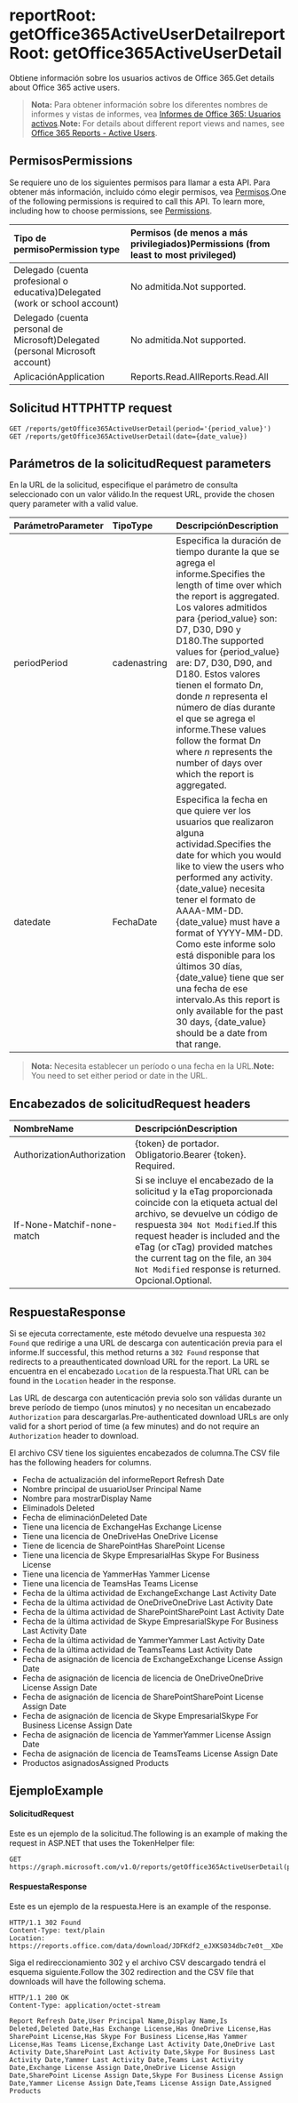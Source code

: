 # <a name="reportroot-getoffice365activeuserdetail"></a><span data-ttu-id="f9066-101">reportRoot: getOffice365ActiveUserDetail</span><span class="sxs-lookup"><span data-stu-id="f9066-101">reportRoot: getOffice365ActiveUserDetail</span></span>

<span data-ttu-id="f9066-102">Obtiene información sobre los usuarios activos de Office 365.</span><span class="sxs-lookup"><span data-stu-id="f9066-102">Get details about Office 365 active users.</span></span>

> <span data-ttu-id="f9066-103">**Nota:** Para obtener información sobre los diferentes nombres de informes y vistas de informes, vea [Informes de Office 365: Usuarios activos]((https://support.office.com/client/Active-Users-fc1cf1d0-cd84-43fd-adb7-a4c4dfa8112d)).</span><span class="sxs-lookup"><span data-stu-id="f9066-103">**Note:** For details about different report views and names, see [Office 365 Reports - Active Users]((https://support.office.com/client/Active-Users-fc1cf1d0-cd84-43fd-adb7-a4c4dfa8112d)).</span></span>

## <a name="permissions"></a><span data-ttu-id="f9066-104">Permisos</span><span class="sxs-lookup"><span data-stu-id="f9066-104">Permissions</span></span>

<span data-ttu-id="f9066-p101">Se requiere uno de los siguientes permisos para llamar a esta API. Para obtener más información, incluido cómo elegir permisos, vea [Permisos](../../../concepts/permissions_reference.md).</span><span class="sxs-lookup"><span data-stu-id="f9066-p101">One of the following permissions is required to call this API. To learn more, including how to choose permissions, see [Permissions](../../../concepts/permissions_reference.md).</span></span>

| <span data-ttu-id="f9066-107">Tipo de permiso</span><span class="sxs-lookup"><span data-stu-id="f9066-107">Permission type</span></span>                        | <span data-ttu-id="f9066-108">Permisos (de menos a más privilegiados)</span><span class="sxs-lookup"><span data-stu-id="f9066-108">Permissions (from least to most privileged)</span></span> |
| :------------------------------------- | :--------------------------------------- |
| <span data-ttu-id="f9066-109">Delegado (cuenta profesional o educativa)</span><span class="sxs-lookup"><span data-stu-id="f9066-109">Delegated (work or school account)</span></span>     | <span data-ttu-id="f9066-110">No admitida.</span><span class="sxs-lookup"><span data-stu-id="f9066-110">Not supported.</span></span>                           |
| <span data-ttu-id="f9066-111">Delegado (cuenta personal de Microsoft)</span><span class="sxs-lookup"><span data-stu-id="f9066-111">Delegated (personal Microsoft account)</span></span> | <span data-ttu-id="f9066-112">No admitida.</span><span class="sxs-lookup"><span data-stu-id="f9066-112">Not supported.</span></span>                           |
| <span data-ttu-id="f9066-113">Aplicación</span><span class="sxs-lookup"><span data-stu-id="f9066-113">Application</span></span>                            | <span data-ttu-id="f9066-114">Reports.Read.All</span><span class="sxs-lookup"><span data-stu-id="f9066-114">Reports.Read.All</span></span>                         |

## <a name="http-request"></a><span data-ttu-id="f9066-115">Solicitud HTTP</span><span class="sxs-lookup"><span data-stu-id="f9066-115">HTTP request</span></span>

<!-- { "blockType": "ignored" } --> 

```http
GET /reports/getOffice365ActiveUserDetail(period='{period_value}')
GET /reports/getOffice365ActiveUserDetail(date={date_value})
```

## <a name="request-parameters"></a><span data-ttu-id="f9066-116">Parámetros de la solicitud</span><span class="sxs-lookup"><span data-stu-id="f9066-116">Request parameters</span></span>

<span data-ttu-id="f9066-117">En la URL de la solicitud, especifique el parámetro de consulta seleccionado con un valor válido.</span><span class="sxs-lookup"><span data-stu-id="f9066-117">In the request URL, provide the chosen query parameter with a valid value.</span></span>

| <span data-ttu-id="f9066-118">Parámetro</span><span class="sxs-lookup"><span data-stu-id="f9066-118">Parameter</span></span> | <span data-ttu-id="f9066-119">Tipo</span><span class="sxs-lookup"><span data-stu-id="f9066-119">Type</span></span>   | <span data-ttu-id="f9066-120">Descripción</span><span class="sxs-lookup"><span data-stu-id="f9066-120">Description</span></span>                              |
| :-------- | :----- | :--------------------------------------- |
| <span data-ttu-id="f9066-121">period</span><span class="sxs-lookup"><span data-stu-id="f9066-121">Period</span></span>    | <span data-ttu-id="f9066-122">cadena</span><span class="sxs-lookup"><span data-stu-id="f9066-122">string</span></span> | <span data-ttu-id="f9066-123">Especifica la duración de tiempo durante la que se agrega el informe.</span><span class="sxs-lookup"><span data-stu-id="f9066-123">Specifies the length of time over which the report is aggregated.</span></span> <span data-ttu-id="f9066-124">Los valores admitidos para {period_value} son: D7, D30, D90 y D180.</span><span class="sxs-lookup"><span data-stu-id="f9066-124">The supported values for {period_value} are: D7, D30, D90, and D180.</span></span> <span data-ttu-id="f9066-125">Estos valores tienen el formato D*n*, donde *n* representa el número de días durante el que se agrega el informe.</span><span class="sxs-lookup"><span data-stu-id="f9066-125">These values follow the format D*n* where *n* represents the number of days over which the report is aggregated.</span></span> |
| <span data-ttu-id="f9066-126">date</span><span class="sxs-lookup"><span data-stu-id="f9066-126">date</span></span>      | <span data-ttu-id="f9066-127">Fecha</span><span class="sxs-lookup"><span data-stu-id="f9066-127">Date</span></span>   | <span data-ttu-id="f9066-128">Especifica la fecha en que quiere ver los usuarios que realizaron alguna actividad.</span><span class="sxs-lookup"><span data-stu-id="f9066-128">Specifies the date for which you would like to view the users who performed any activity.</span></span> <span data-ttu-id="f9066-129">{date_value} necesita tener el formato de AAAA-MM-DD.</span><span class="sxs-lookup"><span data-stu-id="f9066-129">{date_value} must have a format of YYYY-MM-DD.</span></span> <span data-ttu-id="f9066-130">Como este informe solo está disponible para los últimos 30 días, {date_value} tiene que ser una fecha de ese intervalo.</span><span class="sxs-lookup"><span data-stu-id="f9066-130">As this report is only available for the past 30 days, {date_value} should be a date from that range.</span></span> |

> <span data-ttu-id="f9066-131">**Nota:** Necesita establecer un período o una fecha en la URL.</span><span class="sxs-lookup"><span data-stu-id="f9066-131">**Note:** You need to set either period or date in the URL.</span></span>

## <a name="request-headers"></a><span data-ttu-id="f9066-132">Encabezados de solicitud</span><span class="sxs-lookup"><span data-stu-id="f9066-132">Request headers</span></span>

| <span data-ttu-id="f9066-133">Nombre</span><span class="sxs-lookup"><span data-stu-id="f9066-133">Name</span></span>          | <span data-ttu-id="f9066-134">Descripción</span><span class="sxs-lookup"><span data-stu-id="f9066-134">Description</span></span>                              |
| :------------ | :--------------------------------------- |
| <span data-ttu-id="f9066-135">Authorization</span><span class="sxs-lookup"><span data-stu-id="f9066-135">Authorization</span></span> | <span data-ttu-id="f9066-p104">{token} de portador. Obligatorio.</span><span class="sxs-lookup"><span data-stu-id="f9066-p104">Bearer {token}. Required.</span></span>                |
| <span data-ttu-id="f9066-138">If-None-Match</span><span class="sxs-lookup"><span data-stu-id="f9066-138">if-none-match</span></span> | <span data-ttu-id="f9066-139">Si se incluye el encabezado de la solicitud y la eTag proporcionada coincide con la etiqueta actual del archivo, se devuelve un código de respuesta `304 Not Modified`.</span><span class="sxs-lookup"><span data-stu-id="f9066-139">If this request header is included and the eTag (or cTag) provided matches the current tag on the file, an `304 Not Modified` response is returned.</span></span> <span data-ttu-id="f9066-140">Opcional.</span><span class="sxs-lookup"><span data-stu-id="f9066-140">Optional.</span></span> |

## <a name="response"></a><span data-ttu-id="f9066-141">Respuesta</span><span class="sxs-lookup"><span data-stu-id="f9066-141">Response</span></span>

<span data-ttu-id="f9066-142">Si se ejecuta correctamente, este método devuelve una respuesta `302 Found` que redirige a una URL de descarga con autenticación previa para el informe.</span><span class="sxs-lookup"><span data-stu-id="f9066-142">If successful, this method returns a `302 Found` response that redirects to a preauthenticated download URL for the report.</span></span> <span data-ttu-id="f9066-143">La URL se encuentra en el encabezado `Location` de la respuesta.</span><span class="sxs-lookup"><span data-stu-id="f9066-143">That URL can be found in the `Location` header in the response.</span></span>

<span data-ttu-id="f9066-144">Las URL de descarga con autenticación previa solo son válidas durante un breve período de tiempo (unos minutos) y no necesitan un encabezado `Authorization` para descargarlas.</span><span class="sxs-lookup"><span data-stu-id="f9066-144">Pre-authenticated download URLs are only valid for a short period of time (a few minutes) and do not require an `Authorization` header to download.</span></span>

<span data-ttu-id="f9066-145">El archivo CSV tiene los siguientes encabezados de columna.</span><span class="sxs-lookup"><span data-stu-id="f9066-145">The CSV file has the following headers for columns.</span></span>

- <span data-ttu-id="f9066-146">Fecha de actualización del informe</span><span class="sxs-lookup"><span data-stu-id="f9066-146">Report Refresh Date</span></span>
- <span data-ttu-id="f9066-147">Nombre principal de usuario</span><span class="sxs-lookup"><span data-stu-id="f9066-147">User Principal Name</span></span>
- <span data-ttu-id="f9066-148">Nombre para mostrar</span><span class="sxs-lookup"><span data-stu-id="f9066-148">Display Name</span></span>
- <span data-ttu-id="f9066-149">Eliminado</span><span class="sxs-lookup"><span data-stu-id="f9066-149">Is Deleted</span></span>
- <span data-ttu-id="f9066-150">Fecha de eliminación</span><span class="sxs-lookup"><span data-stu-id="f9066-150">Deleted Date</span></span>
- <span data-ttu-id="f9066-151">Tiene una licencia de Exchange</span><span class="sxs-lookup"><span data-stu-id="f9066-151">Has Exchange License</span></span>
- <span data-ttu-id="f9066-152">Tiene una licencia de OneDrive</span><span class="sxs-lookup"><span data-stu-id="f9066-152">Has OneDrive License</span></span>
- <span data-ttu-id="f9066-153">Tiene de licencia de SharePoint</span><span class="sxs-lookup"><span data-stu-id="f9066-153">Has SharePoint License</span></span>
- <span data-ttu-id="f9066-154">Tiene una licencia de Skype Empresarial</span><span class="sxs-lookup"><span data-stu-id="f9066-154">Has Skype For Business License</span></span>
- <span data-ttu-id="f9066-155">Tiene una licencia de Yammer</span><span class="sxs-lookup"><span data-stu-id="f9066-155">Has Yammer License</span></span>
- <span data-ttu-id="f9066-156">Tiene una licencia de Teams</span><span class="sxs-lookup"><span data-stu-id="f9066-156">Has Teams License</span></span>
- <span data-ttu-id="f9066-157">Fecha de la última actividad de Exchange</span><span class="sxs-lookup"><span data-stu-id="f9066-157">Exchange Last Activity Date</span></span>
- <span data-ttu-id="f9066-158">Fecha de la última actividad de OneDrive</span><span class="sxs-lookup"><span data-stu-id="f9066-158">OneDrive Last Activity Date</span></span>
- <span data-ttu-id="f9066-159">Fecha de la última actividad de SharePoint</span><span class="sxs-lookup"><span data-stu-id="f9066-159">SharePoint Last Activity Date</span></span>
- <span data-ttu-id="f9066-160">Fecha de la última actividad de Skype Empresarial</span><span class="sxs-lookup"><span data-stu-id="f9066-160">Skype For Business Last Activity Date</span></span>
- <span data-ttu-id="f9066-161">Fecha de la última actividad de Yammer</span><span class="sxs-lookup"><span data-stu-id="f9066-161">Yammer Last Activity Date</span></span>
- <span data-ttu-id="f9066-162">Fecha de la última actividad de Teams</span><span class="sxs-lookup"><span data-stu-id="f9066-162">Teams Last Activity Date</span></span>
- <span data-ttu-id="f9066-163">Fecha de asignación de licencia de Exchange</span><span class="sxs-lookup"><span data-stu-id="f9066-163">Exchange License Assign Date</span></span>
- <span data-ttu-id="f9066-164">Fecha de asignación de licencia de licencia de OneDrive</span><span class="sxs-lookup"><span data-stu-id="f9066-164">OneDrive License Assign Date</span></span>
- <span data-ttu-id="f9066-165">Fecha de asignación de licencia de SharePoint</span><span class="sxs-lookup"><span data-stu-id="f9066-165">SharePoint License Assign Date</span></span>
- <span data-ttu-id="f9066-166">Fecha de asignación de licencia de Skype Empresarial</span><span class="sxs-lookup"><span data-stu-id="f9066-166">Skype For Business License Assign Date</span></span>
- <span data-ttu-id="f9066-167">Fecha de asignación de licencia de Yammer</span><span class="sxs-lookup"><span data-stu-id="f9066-167">Yammer License Assign Date</span></span>
- <span data-ttu-id="f9066-168">Fecha de asignación de licencia de Teams</span><span class="sxs-lookup"><span data-stu-id="f9066-168">Teams License Assign Date</span></span>
- <span data-ttu-id="f9066-169">Productos asignados</span><span class="sxs-lookup"><span data-stu-id="f9066-169">Assigned Products</span></span>

## <a name="example"></a><span data-ttu-id="f9066-170">Ejemplo</span><span class="sxs-lookup"><span data-stu-id="f9066-170">Example</span></span>

#### <a name="request"></a><span data-ttu-id="f9066-171">Solicitud</span><span class="sxs-lookup"><span data-stu-id="f9066-171">Request</span></span>

<span data-ttu-id="f9066-172">Este es un ejemplo de la solicitud.</span><span class="sxs-lookup"><span data-stu-id="f9066-172">The following is an example of making the request in ASP.NET that uses the TokenHelper file:</span></span>

<!-- {
  "blockType": "request",
  "name": "reportroot_getoffice365activeuserdetail"
}-->

```http
GET https://graph.microsoft.com/v1.0/reports/getOffice365ActiveUserDetail(period='D7')
```

#### <a name="response"></a><span data-ttu-id="f9066-173">Respuesta</span><span class="sxs-lookup"><span data-stu-id="f9066-173">Response</span></span>

<span data-ttu-id="f9066-174">Este es un ejemplo de la respuesta.</span><span class="sxs-lookup"><span data-stu-id="f9066-174">Here is an example of the response.</span></span>

<!-- { "blockType": "ignored" } --> 

```http
HTTP/1.1 302 Found
Content-Type: text/plain
Location: https://reports.office.com/data/download/JDFKdf2_eJXKS034dbc7e0t__XDe
```

<span data-ttu-id="f9066-175">Siga el redireccionamiento 302 y el archivo CSV descargado tendrá el esquema siguiente.</span><span class="sxs-lookup"><span data-stu-id="f9066-175">Follow the 302 redirection and the CSV file that downloads will have the following schema.</span></span>

<!-- {
  "blockType": "response",
  "truncated": true,
  "@odata.type": "stream"
} -->

```http
HTTP/1.1 200 OK
Content-Type: application/octet-stream

Report Refresh Date,User Principal Name,Display Name,Is Deleted,Deleted Date,Has Exchange License,Has OneDrive License,Has SharePoint License,Has Skype For Business License,Has Yammer License,Has Teams License,Exchange Last Activity Date,OneDrive Last Activity Date,SharePoint Last Activity Date,Skype For Business Last Activity Date,Yammer Last Activity Date,Teams Last Activity Date,Exchange License Assign Date,OneDrive License Assign Date,SharePoint License Assign Date,Skype For Business License Assign Date,Yammer License Assign Date,Teams License Assign Date,Assigned Products
```
